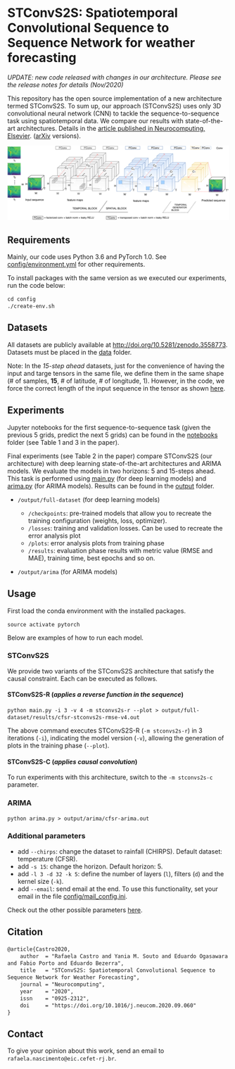 # STConvS2S: Spatiotemporal Convolutional Sequence to Sequence Network for weather forecasting

*UPDATE: new code released with changes in our architecture. Please see the release notes for details (Nov/2020)*

This repository has the open source implementation of a new architecture termed STConvS2S. To sum up, our approach (STConvS2S) uses only 3D convolutional neural network (CNN) to tackle the sequence-to-sequence task using spatiotemporal data. We compare our results with state-of-the-art architectures. Details in the [article published in Neurocomputing, Elsevier](https://doi.org/10.1016/j.neucom.2020.09.060). ([arXiv](https://arxiv.org/abs/1912.00134) versions).

![STConvS2S architecture](/image/stconvs2s.png)

## Requirements

Mainly, our code uses Python 3.6 and PyTorch 1.0. See [config/environment.yml](https://github.com/MLRG-CEFET-RJ/stconvs2s/blob/master/config/environment.yml) for other requirements.

To install packages with the same version as we executed our experiments, run the code below:

```
cd config
./create-env.sh
```

## Datasets

All datasets are publicly available at http://doi.org/10.5281/zenodo.3558773. Datasets must be placed in the [data](https://github.com/MLRG-CEFET-RJ/stconvs2s/tree/master/data) folder.

Note: In the *15-step ahead* datasets, just for the convenience of having the input and targe tensors in the same file, we define them in the same shape
(# of samples, **15**, # of latitude, # of longitude, 1). However, in the code, we force the correct length of the input sequence in the tensor as shown [here](https://github.com/MLRG-CEFET-RJ/stconvs2s/blob/master/tool/dataset.py#L24).

## Experiments

Jupyter notebooks for the first sequence-to-sequence task (given the previous 5 grids, predict the next 5 grids) can be found in the [notebooks](https://github.com/MLRG-CEFET-RJ/stconvs2s/tree/master/notebooks) folder (see Table 1 and 3 in the paper).


Final experiments (see Table 2 in the paper) compare STConvS2S (our architecture) with deep learning state-of-the-art architectures and ARIMA models. We evaluate the models in two horizons: 5 and 15-steps ahead. This task is performed using [main.py](https://github.com/MLRG-CEFET-RJ/stconvs2s/blob/master/main.py) (for deep learning models) and [arima.py](https://github.com/MLRG-CEFET-RJ/stconvs2s/blob/master/arima.py) (for ARIMA models). Results can be found in the [output](https://github.com/MLRG-CEFET-RJ/stconvs2s/tree/master/output) folder.


* `/output/full-dataset` (for deep learning models)
	* `/checkpoints`: pre-trained models that allow you to recreate the training configuration (weights, loss, optimizer).
	* `/losses`: training and validation losses. Can be used to recreate the error analysis plot
	* `/plots`:	error analysis plots from training phase
	* `/results`: evaluation phase results with metric value (RMSE and MAE), training time, best epochs and so on.

* `/output/arima` (for ARIMA models)
	

## Usage

First load the conda environment with the installed packages.

```
source activate pytorch
```

Below are examples of how to run each model.

### STConvS2S

We provide two variants of the STConvS2S architecture that satisfy the causal constraint. Each can be executed as follows.

#### STConvS2S-R (*applies a reverse function in the sequence*)

```
python main.py -i 3 -v 4 -m stconvs2s-r --plot > output/full-dataset/results/cfsr-stconvs2s-rmse-v4.out
```

The above command executes STConvS2S-R (`-m stconvs2s-r`) in 3 iterations (`-i`), indicating the model version (`-v`), allowing the generation of plots in the training phase (`--plot`).

#### STConvS2S-C (*applies causal convolution*)

To run experiments with this architecture, switch to the `-m stconvs2s-c` parameter.


### ARIMA

```
python arima.py > output/arima/cfsr-arima.out
```

### Additional parameters

* add `--chirps`: change the dataset to rainfall (CHIRPS). Default dataset: temperature (CFSR). 
* add `-s 15`: change the horizon. Default horizon: 5.
* add `-l 3 -d 32 -k 5`: define the number of layers (`l`), filters (`d`) and the kernel size (`-k`).
* add `--email`: send email at the end. To use this functionality, set your email in the file [config/mail_config.ini](https://github.com/MLRG-CEFET-RJ/stconvs2s/blob/master/config/mail_config.ini).

Check out the other possible parameters [here](https://github.com/MLRG-CEFET-RJ/stconvs2s/blob/master/main.py#L15-L34).

## Citation
```
@article{Castro2020,
	author 	= "Rafaela Castro and Yania M. Souto and Eduardo Ogasawara and Fabio Porto and Eduardo Bezerra",
	title 	= "STConvS2S: Spatiotemporal Convolutional Sequence to Sequence Network for Weather Forecasting",
	journal = "Neurocomputing",
	year 	= "2020",
	issn 	= "0925-2312",
	doi 	= "https://doi.org/10.1016/j.neucom.2020.09.060"
}
```

## Contact
To give your opinion about this work, send an email to `rafaela.nascimento@eic.cefet-rj.br`.